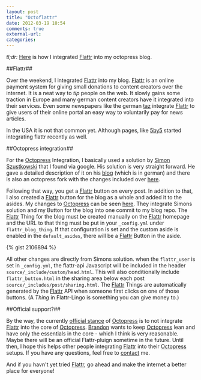 ```yaml
---
layout: post
title: "Octoflattr"
date: 2012-03-19 10:54
comments: true
external-url: 
categories: 
---
```

*tl;dr:* [Here](https://github.com/mo-gr/not-a-blog/commit/1408219062aa8aac81abf54431d5edcd638dff2b) is how I integrated [Flattr] into my octopress blog.

<!--more-->

##Flattr##

Over the weekend, I integrated [Flattr] into my blog. [Flattr] is an
online payment system for giving small donations to content creators
over the internet. It is a neat way to _tip_ people on the web. It
slowly gains some traction in Europe and many german content creators have it
integrated into their services. Even some newspapers like the german
[taz] integrate [Flattr] to give users of their online portal an easy
way to voluntarily pay for news articles.

In the USA it is not that common yet. Although pages, like [5by5]
started integrating flattr recently as well.

##Octopress integration##

For the [Octopress] Integration, I basically used a
solution by [Simon Szustkowski](http://blog.simonszu.de) that I found
via google. His solution is very straight forward. He gave a detailed
description of it on his [blog](http://blog.simonszu.de/2012/02/flattr-fur-octopress/) 
(which is in german) and there is also an octopress fork with the
changes included over [here](https://github.com/bascht/octopress/commit/e2591467af488bceb2ed058220865cc5111e4f3e#diff-1).

Following that way, you get a [Flattr] button on every post. In addition to that,
I also created a [Flattr] button for the blog as a whole and added it to
the asides. My changes to [Octopress] can be seen 
[here](https://github.com/mo-gr/not-a-blog/commit/1408219062aa8aac81abf54431d5edcd638dff2b). 
They integrate Simons solution and my Button for the blog into one
commit to my blog repo.
The [Flattr] Thing for the blog must be created manually on the [Flattr] homepage 
and the URL to that thing must be put in your `_config.yml` under
`flattr_blog_thing`. If that configuration is set and the custom aside
is enabled in the `default_asides`, there will be a [Flattr] Button in
the aside.

{% gist 2106894 %}

All other changes are directly from Simons solution. when the
`flattr_user` is set in `_config.yml`, the flattr-api Javascript will be
included in the header `source/_include/custom/head.html`. This will
also conditionally include `flattr_button.html` in the sharing area below each
post `source/_includes/post/sharing.html`. The [Flattr] Things are
automatically generated by the [Flattr] API when someone first clicks on
one of those buttons. (A _Thing_ in Flattr-Lingo is something you can
give money to.)

##Official support?##

By the way, the currently [official stance](https://github.com/imathis/octopress/pull/255#issuecomment-2566028) of [Octopress] is to not
integrate [Flattr] into the core of [Octopress]. [Brandon](https://github.com/imathis) wants to keep [Octopress]
lean and have only the essentials in the core - which I think is very
reasonable. Maybe there will be an official Flattr-pluign sometime in
the future. Until then, I hope this helps other people integrating [Flattr] into their
[Octopress] setups. If you have any questions, feel free to [contact]
me.

And if you havn't yet tried [Flattr], go ahead and make the internet a
better place for everyone!

[Flattr]: http://flattr.com
[taz]: http://taz.de
[5by5]: http://5by5.tv/
[Octopress]: http://octopress.org/
[contact]: http://blog.notadomain.com/about.html
